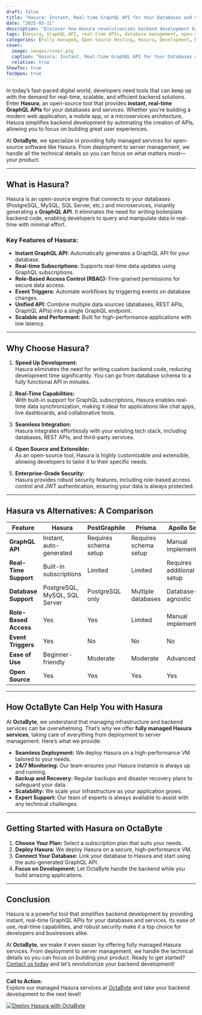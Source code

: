 ```yaml
---
draft: false
title: "Hasura: Instant, Real-time GraphQL API for Your Databases and Services"
date: "2025-03-11"
description: "Discover how Hasura revolutionizes backend development by providing instant, real-time GraphQL APIs for your databases and services. Learn why it’s a game-changer for developers and businesses alike."
tags: [Hasura, GraphQL API, real-time APIs, database management, open-source software, backend development, Hasura vs alternatives, managed services, OctaByte]
categories: [Fully managed, Open Source Hosting, Hasura, Development, Nocode Lowcode]
cover:
  image: images/cover.png
  caption: "Hasura: Instant, Real-time GraphQL API for Your Databases and Services"
  relative: true
ShowToc: true
TocOpen: true
---
```



In today’s fast-paced digital world, developers need tools that can keep up with the demand for real-time, scalable, and efficient backend solutions. Enter **Hasura**, an open-source tool that provides **instant, real-time GraphQL APIs** for your databases and services. Whether you're building a modern web application, a mobile app, or a microservices architecture, Hasura simplifies backend development by automating the creation of APIs, allowing you to focus on building great user experiences.

At **OctaByte**, we specialize in providing fully managed services for open-source software like Hasura. From deployment to server management, we handle all the technical details so you can focus on what matters most—your product.

---

## What is Hasura?

Hasura is an open-source engine that connects to your databases (PostgreSQL, MySQL, SQL Server, etc.) and microservices, instantly generating a **GraphQL API**. It eliminates the need for writing boilerplate backend code, enabling developers to query and manipulate data in real-time with minimal effort.

### Key Features of Hasura:
- **Instant GraphQL API:** Automatically generates a GraphQL API for your database.
- **Real-time Subscriptions:** Supports real-time data updates using GraphQL subscriptions.
- **Role-Based Access Control (RBAC):** Fine-grained permissions for secure data access.
- **Event Triggers:** Automate workflows by triggering events on database changes.
- **Unified API:** Combine multiple data sources (databases, REST APIs, GraphQL APIs) into a single GraphQL endpoint.
- **Scalable and Performant:** Built for high-performance applications with low latency.

---

## Why Choose Hasura?

1. **Speed Up Development:**  
   Hasura eliminates the need for writing custom backend code, reducing development time significantly. You can go from database schema to a fully functional API in minutes.

2. **Real-Time Capabilities:**  
   With built-in support for GraphQL subscriptions, Hasura enables real-time data synchronization, making it ideal for applications like chat apps, live dashboards, and collaborative tools.

3. **Seamless Integration:**  
   Hasura integrates effortlessly with your existing tech stack, including databases, REST APIs, and third-party services.

4. **Open Source and Extensible:**  
   As an open-source tool, Hasura is highly customizable and extensible, allowing developers to tailor it to their specific needs.

5. **Enterprise-Grade Security:**  
   Hasura provides robust security features, including role-based access control and JWT authentication, ensuring your data is always protected.

---

## Hasura vs Alternatives: A Comparison

| Feature                | Hasura                          | PostGraphile                  | Prisma                        | Apollo Server                 |
|------------------------|---------------------------------|-------------------------------|-------------------------------|-------------------------------|
| **GraphQL API**        | Instant, auto-generated         | Requires schema setup          | Requires schema setup          | Manual implementation         |
| **Real-Time Support**  | Built-in subscriptions          | Limited                       | Limited                       | Requires additional setup     |
| **Database Support**   | PostgreSQL, MySQL, SQL Server   | PostgreSQL only               | Multiple databases            | Database-agnostic            |
| **Role-Based Access**  | Yes                             | Yes                           | Limited                       | Manual implementation         |
| **Event Triggers**     | Yes                             | No                            | No                            | No                            |
| **Ease of Use**        | Beginner-friendly               | Moderate                      | Moderate                      | Advanced                      |
| **Open Source**        | Yes                             | Yes                           | Yes                           | Yes                           |

---

## How OctaByte Can Help You with Hasura

At **OctaByte**, we understand that managing infrastructure and backend services can be overwhelming. That’s why we offer **fully managed Hasura services**, taking care of everything from deployment to server management. Here’s what we provide:

- **Seamless Deployment:** We deploy Hasura on a high-performance VM tailored to your needs.
- **24/7 Monitoring:** Our team ensures your Hasura instance is always up and running.
- **Backup and Recovery:** Regular backups and disaster recovery plans to safeguard your data.
- **Scalability:** We scale your infrastructure as your application grows.
- **Expert Support:** Our team of experts is always available to assist with any technical challenges.

---

## Getting Started with Hasura on OctaByte

1. **Choose Your Plan:** Select a subscription plan that suits your needs.
2. **Deploy Hasura:** We deploy Hasura on a secure, high-performance VM.
3. **Connect Your Database:** Link your database to Hasura and start using the auto-generated GraphQL API.
4. **Focus on Development:** Let OctaByte handle the backend while you build amazing applications.

---

## Conclusion

Hasura is a powerful tool that simplifies backend development by providing instant, real-time GraphQL APIs for your databases and services. Its ease of use, real-time capabilities, and robust security make it a top choice for developers and businesses alike.

At **OctaByte**, we make it even easier by offering fully managed Hasura services. From deployment to server management, we handle the technical details so you can focus on building your product. Ready to get started? [Contact us today](https://octabyte.io) and let’s revolutionize your backend development!

---

**Call to Action:**  
Explore our managed Hasura services at [OctaByte](https://octabyte.io) and take your backend development to the next level!

[![Deploy Hasura with OctaByte](/images/deploy-on-octabyte.png)](https://octabyte.io/fully-managed-open-source-services/development/nocode-lowcode/hasura)